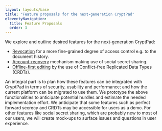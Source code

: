 ```yaml
---
layout: layouts/base
title: "Feature proposals for the next-generation CryptPad"
eleventyNavigation:
  title: Feature Proposals
  order: 3
---
```


We explore and outline desired features for the next-generation CryptPad:

* [Revocation](./revocation) for a more fine-grained degree of access control
  e.g. to the document history.
* [Account-recovery](./secretsharing/) mechanism making use of social secret
  sharing.
* [Offline-first editing](./yjs/README.md) by the use of Conflict-free
  Replicated Data Types (CRDTs).

An integral part is to plan how these features can be integrated with CryptPad
in terms of security, usability and performance; and how the current platform
can be migrated to use them. We prototype the above functionalities
to anticipate potential hurdles and estimate the needed implementation effort.
We anticipate that some features such as perfect forward secrecy and CRDTs may
be accessible for users as a demo. For other features like social secret
sharing, which are probably new to most of our users, we will create mock-ups to
surface issues and questions in user experience.
